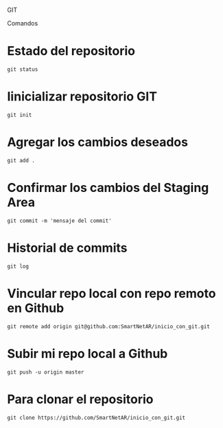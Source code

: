 
GIT

Comandos

# Estado del repositorio
```git status```

# Iinicializar repositorio GIT
```git init```

# Agregar los cambios deseados
```git add .```

# Confirmar los cambios del Staging Area
```git commit -m 'mensaje del commit'```

# Historial de commits
```git log```

# Vincular repo local con repo remoto en Github
```git remote add origin git@github.com:SmartNetAR/inicio_con_git.git```

# Subir mi repo local a Github
```git push -u origin master```

# Para clonar el repositorio
```git clone https://github.com/SmartNetAR/inicio_con_git.git```

